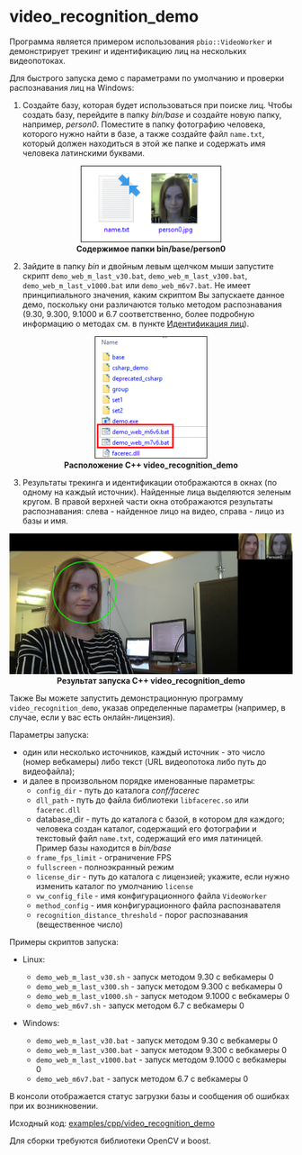 # video_recognition_demo

Программа является примером использования `pbio::VideoWorker` и демонстрирует трекинг и идентификацию лиц на нескольких видеопотоках.

Для быстрого запуска демо с параметрами по умолчанию и проверки распознавания лиц на Windows:

1. Создайте базу, которая будет использоваться при поиске лиц. Чтобы создать базу, перейдите в папку *bin/base* и создайте новую папку, например, *person0*. Поместите в папку фотографию человека, которого нужно найти в базе, а также создайте файл `name.txt`, который должен находиться в этой же папке и содержать имя человека латинскими буквами.

<p align="center">
<img width="250" src="../../img/video_rec_base_folder.png"><br>
<b>Содержимое папки bin/base/person0</b>
</p>

2. Зайдите в папку *bin* и двойным левым щелчком мыши запустите скрипт `demo_web_m_last_v30.bat`, `demo_web_m_last_v300.bat`, `demo_web_m_last_v1000.bat` или `demo_web_m6v7.bat`. Не имеет принципиального значения, каким скриптом Вы запускаете данное демо, поскольку они различаются только методом распознавания (9.30, 9.300, 9.1000 и 6.7 соответственно, более подробную информацию о методах см. в пункте [Идентификация лиц](../../development/face_identification.md)).

<p align="center">
<img width="200" src="../../img/cpp_video_recognition.png"><br>
<b>Расположение C++ video_recognition_demo</b>
</p>

3. Результаты трекинга и идентификации отображаются в окнах (по одному на каждый источник). Найденные лица выделяются зеленым кругом. В правой верхней части окна отображаются результаты распознавания: слева - найденное лицо на видео, справа - лицо из базы и имя.

<p align="center">
<img width="700" src="../../img/video_rec_demo_result.png"><br>
<b>Результат запуска C++ video_recognition_demo</b>
</p>

Также Вы можете запустить демонстрационную программу `video_recognition_demo`, указав определенные параметры (например, в случае, если у вас есть онлайн-лицензия).

Параметры запуска:

* один или несколько источников, каждый источник - это число (номер вебкамеры) либо текст (URL видеопотока либо путь до видеофайла);
* и далее в произвольном порядке именованные параметры:
    * `config_dir` - путь до каталога *conf/facerec*
    * `dll_path` - путь до файла библиотеки `libfacerec.so` или `facerec.dll`
    * database_dir - путь до каталога с базой, в котором для каждого; человека создан каталог, содержащий его фотографии и текстовый файл `name.txt`, содержащий его имя латиницей. Пример базы находится в *bin/base*
    * `frame_fps_limit` - ограничение FPS
    * `fullscreen` - полноэкранный режим
    * `license_dir` - путь до каталога с лицензией; укажите, если нужно изменить каталог по умолчанию `license`
    * `vw_config_file` - имя конфигурационного файла `VideoWorker`
    * `method_config` - имя конфигурационного файла распознавателя
    * `recognition_distance_threshold` - порог распознавания (вещественное число)

Примеры скриптов запуска:

* Linux:
    * `demo_web_m_last_v30.sh` - запуск методом 9.30 с вебкамеры 0
    * `demo_web_m_last_v300.sh` - запуск методом 9.300 с вебкамеры 0
    * `demo_web_m_last_v1000.sh` - запуск методом 9.1000 с вебкамеры 0
    * `demo_web_m6v7.sh` - запуск методом 6.7 с вебкамеры 0

* Windows:
    * `demo_web_m_last_v30.bat` - запуск методом 9.30 с вебкамеры 0
    * `demo_web_m_last_v300.bat` - запуск методом 9.300 с вебкамеры 0
    * `demo_web_m_last_v1000.bat` - запуск методом 9.1000 с вебкамеры 0
    * `demo_web_m6v7.bat` - запуск методом 6.7 с вебкамеры 0

В консоли отображается статус загрузки базы и сообщения об ошибках при их возникновении.

Исходный код: [examples/cpp/video_recognition_demo](../../../examples/cpp/video_recognition_demo)

Для сборки требуются библиотеки OpenCV и boost.
